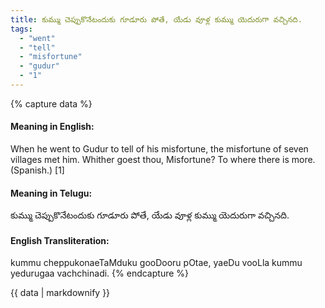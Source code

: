 ```yaml
---
title: కుమ్ము చెప్పుకొనేటందుకు గూడూరు పోతే, యేడు వూళ్ల కుమ్ము యెదురుగా వచ్చినది.
tags:
  - "went"
  - "tell"
  - "misfortune"
  - "gudur"
  - "1"
---
```


{% capture data %}
#### Meaning in English:
When he went to Gudur to tell of his misfortune, the misfortune of seven villages met him.
Whither goest thou, Misfortune? To where there is more. (Spanish.) [1]

#### Meaning in Telugu:
కుమ్ము చెప్పుకొనేటందుకు గూడూరు పోతే, యేడు వూళ్ల కుమ్ము యెదురుగా వచ్చినది.

#### English Transliteration:
kummu cheppukonaeTaMduku gooDooru pOtae, yaeDu vooLla kummu yedurugaa vachchinadi.
{% endcapture %}

{{ data | markdownify }}

